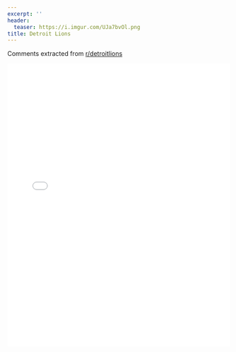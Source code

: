 ```yaml
---
excerpt: ''
header:
  teaser: https://i.imgur.com/UJa7bvOl.png
title: Detroit Lions
---
```


Comments extracted from [r/detroitlions](https://reddit.com/r/detroitlions)
<iframe id="igraph" scrolling="no" style="border:none;" seamless="seamless" src="/plots/NFL/DET.html" height="640" width="100%"></iframe>